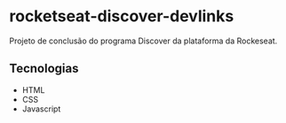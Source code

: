 # rocketseat-discover-devlinks

Projeto de conclusão do programa Discover da plataforma da Rockeseat.

## Tecnologias

- HTML
- CSS
- Javascript

